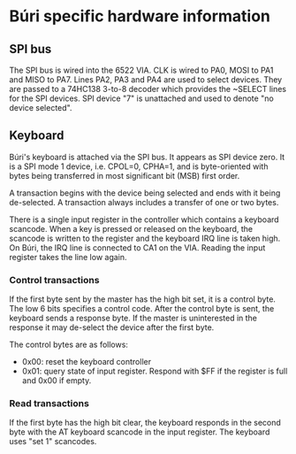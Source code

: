 # Búri specific hardware information

## SPI bus

The SPI bus is wired into the 6522 VIA. CLK is wired to PA0, MOSI to PA1 and
MISO to PA7. Lines PA2, PA3 and PA4 are used to select devices. They are passed
to a 74HC138 3-to-8 decoder which provides the ~SELECT lines for the SPI
devices. SPI device "7" is unattached and used to denote "no device selected".

## Keyboard

Búri's keyboard is attached via the SPI bus. It appears as SPI device zero. It
is a SPI mode 1 device, i.e. CPOL=0, CPHA=1, and is byte-oriented with bytes
being transferred in most significant bit (MSB) first order.

A transaction begins with the device being selected and ends with it being
de-selected. A transaction always includes a transfer of one or two bytes.

There is a single input register in the controller which contains a keyboard
scancode. When a key is pressed or released on the keyboard, the scancode is
written to the register and the keyboard IRQ line is taken high. On Búri, the
IRQ line is connected to CA1 on the VIA. Reading the input register takes the
line low again.

### Control transactions

If the first byte sent by the master has the high bit set, it is a control byte.
The low 6 bits specifies a control code. After the control byte is sent, the
keyboard sends a response byte. If the master is uninterested in the response it
may de-select the device after the first byte.

The control bytes are as follows:

* 0x00: reset the keyboard controller
* 0x01: query state of input register. Respond with $FF if the register is full
  and 0x00 if empty.

### Read transactions

If the first byte has the high bit clear, the keyboard responds in the second
byte with the AT keyboard scancode in the input register. The keyboard uses "set
1" scancodes.


